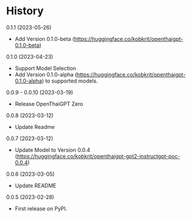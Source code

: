 # History

0.1.1 (2023-05-26)
* Add Version 0.1.0-beta (https://huggingface.co/kobkrit/openthaigpt-0.1.0-beta)

0.1.0 (2023-04-23)
* Support Model Selection
* Add Version 0.1.0-alpha (https://huggingface.co/kobkrit/openthaigpt-0.1.0-alpha) to supported models.

0.0.9 - 0.0.10 (2023-03-19)

* Release OpenThaiGPT Zero

0.0.8 (2023-03-12)

* Update Readme

0.0.7 (2023-03-12)

* Update Model to Version 0.0.4 (https://huggingface.co/kobkrit/openthaigpt-gpt2-instructgpt-poc-0.0.4)

0.0.6 (2023-03-05)

* Update README

0.0.5 (2023-02-28)

* First release on PyPI.
